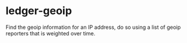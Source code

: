 # ledger-geoip
Find the geoip information for an IP address, do so using a list of geoip reporters that is weighted over time.
